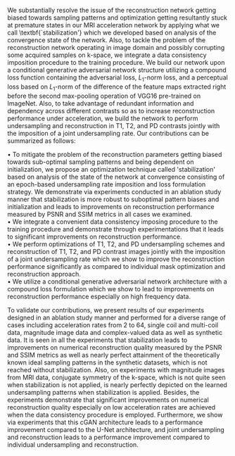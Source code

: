 We substantially resolve the issue of the reconstruction network getting biased towards sampling patterns and optimization getting resultantly stuck at premature states in our MRI acceleration network by applying what we call \textbf{`stabilization'} which we developed based on analysis of the convergence state of the network. Also, to tackle the problem of the reconstruction network operating in image domain and possibly corrupting some acquired samples on k-space, we integrate a data consistency imposition procedure to the training procedure. We build our network upon a conditional generative adversarial network structure utilizing a compound loss function containing the adversarial loss, $L_{1}$-norm loss, and a perceptual loss based on $L_{1}$-norm of the difference of the feature maps extracted right before the second max-pooling operation of VGG16 pre-trained on ImageNet. Also, to take advantage of redundant information and dependency across different contrasts so as to increase reconstruction performance under acceleration, we build the network to perform undersampling and reconstruction in T1, T2, and PD contrasts jointly with the imposition of a joint undersampling rate. Our contributions can be summarized as follows:

• To mitigate the problem of the reconstruction parameters getting biased towards sub-optimal sampling patterns and being dependent on initialization, we propose an optimization technique called 'stabilization' based on analysis of the state of the network at convergence consisting of an epoch-based undersampling rate imposition and loss formulation strategy. We demonstrate via experiments conducted in an ablation study manner that stabilization is more robust to suboptimal pattern biases and initialization and leads to improvements on reconstruction performance measured by PSNR and SSIM metrics in all cases we examined.<br />
•	We integrate a convenient data consistency imposing procedure to the training procedure and demonstrate through experimentations that it leads to significant improvements on reconstruction performance.<br />
•	We perform optimizations of T1, T2, and PD undersampling schemes and reconstruction of T1, T2, and PD contrast images jointly with the imposition of a joint undersampling rate which we show to improve the reconstruction performance significantly as compared to individual mask optimization and reconstruction approach.<br />
•	We utilize a conditional generative adversarial network architecture with a compound loss formulation which we show to lead to improvements on reconstruction performance especially on high frequency data.<br />

To validate our contributions, we present results of our experiments designed in an ablation study manner and performed for a diverse range of cases including acceleration rates from 2 to 64, single coil and multi-coil data, magnitude image data and complex-valued data as well as synthetic data. It is seen in all the experiments that stabilization leads to improvements on numerical reconstruction quality measured by the PSNR and SSIM metrics as well as nearly perfect attainment of the theoretically known ideal sampling patterns in the synthetic datasets, which is not reached without stabilization. Also, on experiments with magnitude images from MRI data, conjugate symmetry of the k-space, which is not quite seen when stabilization is not applied, is nearly perfectly depicted on the learned undersampling patterns when stabilization is applied. Besides, the experiments demonstrate that significant improvements on numerical reconstruction quality especially on low acceleration rates are achieved when the data consistency procedure is employed. Furthermore, we show via experiments that this cGAN architecture leads to a performance improvement compared to the U-Net architecture, and joint undersampling and reconstruction leads to a performance improvement compared to individual undersampling and reconstruction.
